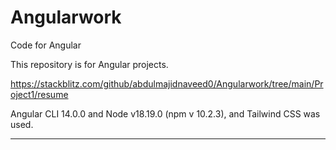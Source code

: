 # Angularwork

Code for Angular

This repository is for Angular projects.

https://stackblitz.com/github/abdulmajidnaveed0/Angularwork/tree/main/Project1/resume


Angular CLI 14.0.0 and Node v18.19.0 (npm v 10.2.3), and Tailwind CSS was used.


----------------------------------------------------------------------------------------------------------------


